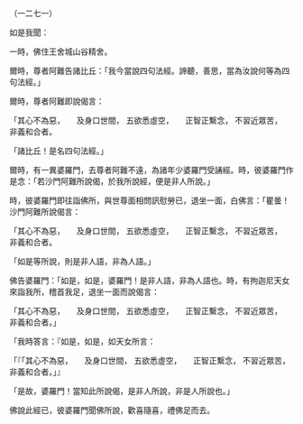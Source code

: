 （一二七一）

如是我聞：

一時，佛住王舍城山谷精舍。

爾時，尊者阿難告諸比丘：「我今當說四句法經。諦聽，善思，當為汝說何等為四句法經。」

爾時，尊者阿難即說偈言：

「其心不為惡，　　及身口世間，
五欲悉虛空，　　正智正繫念，
不習近眾苦，　　非義和合者。

「諸比丘！是名四句法經。」

爾時，有一異婆羅門，去尊者阿難不遠，為諸年少婆羅門受誦經。時，彼婆羅門作是念：「若沙門阿難所說偈，於我所說經，便是非人所說。」

時，彼婆羅門即往詣佛所，與世尊面相問訊慰勞已，退坐一面，白佛言：「瞿曇！沙門阿難所說偈言：

「其心不為惡，　　及身口世間，
五欲悉虛空，　　正智正繫念，
不習近眾苦，　　非義和合者。

「如是等所說，則是非人語，非為人語。」

佛告婆羅門：「如是，如是，婆羅門！是非人語，非為人語也。時，有拘迦尼天女來詣我所，稽首我足，退坐一面而說偈言：

「其心不為惡，　　及身口世間，
五欲悉虛空，　　正智正繫念，
不習近眾苦，　　非義和合者。」

「我時答言：『如是，如是，如天女所言：

「『「其心不為惡，　　及身口世間，
五欲悉虛空，　　正智正繫念，
不習近眾苦，　　非義和合者。」』

「是故，婆羅門！當知此所說偈，是非人所說，非是人所說也。」

佛說此經已，彼婆羅門聞佛所說，歡喜隨喜，禮佛足而去。






